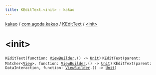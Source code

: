 ```yaml
---
title: KEditText.<init> - kakao
---
```


[kakao](../../index.html) / [com.agoda.kakao](../index.html) / [KEditText](index.html) / [&lt;init&gt;](.)

# &lt;init&gt;

`KEditText(function: `[`ViewBuilder`](../-view-builder/index.html)`.() -> `[`Unit`](https://kotlinlang.org/api/latest/jvm/stdlib/kotlin/-unit/index.html)`)`
`KEditText(parent: Matcher<`[`View`](https://developer.android.com/reference/android/view/View.html)`>, function: `[`ViewBuilder`](../-view-builder/index.html)`.() -> `[`Unit`](https://kotlinlang.org/api/latest/jvm/stdlib/kotlin/-unit/index.html)`)`
`KEditText(parent: DataInteraction, function: `[`ViewBuilder`](../-view-builder/index.html)`.() -> `[`Unit`](https://kotlinlang.org/api/latest/jvm/stdlib/kotlin/-unit/index.html)`)`